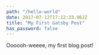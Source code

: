 ```yaml
---
path: "/hello-world"
date: 2017-07-12T17:12:33.962Z
title: "My First Gatsby Post"
has_password: false
---
```


Oooooh-weeee, my first blog post!
